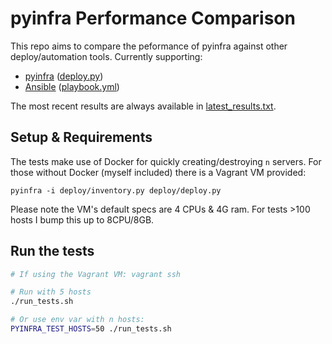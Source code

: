 # pyinfra Performance Comparison

This repo aims to compare the peformance of pyinfra against other deploy/automation tools. Currently supporting:

+ [pyinfra](https://github.com/Fizzadar/pyinfra) ([deploy.py](./tests/deploy/deploy.py))
+ [Ansible](https://github.com/ansible/ansible) ([playbook.yml](./tests/playbook/playbook.yml))

The most recent results are always available in [latest_results.txt](./latest_results.txt).


## Setup & Requirements

The tests make use of Docker for quickly creating/destroying `n` servers. For those without Docker (myself included) there is a Vagrant VM provided:

```
pyinfra -i deploy/inventory.py deploy/deploy.py
```

Please note the VM's default specs are 4 CPUs & 4G ram. For tests >100 hosts I bump this up to 8CPU/8GB.


## Run the tests

```sh
# If using the Vagrant VM: vagrant ssh

# Run with 5 hosts
./run_tests.sh

# Or use env var with n hosts:
PYINFRA_TEST_HOSTS=50 ./run_tests.sh
```
